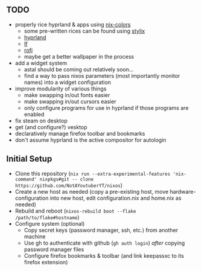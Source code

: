 ## TODO

- properly rice hyprland & apps using [nix-colors](https://github.com/Misterio77/nix-colors)
    - some pre-written rices can be found using [stylix](https://github.com/danth/stylix/tree/master/modules)
    - [hyprland](https://wiki.hyprland.org/0.41.2/Configuring/Variables/)
    - [lf](https://github.com/gokcehan/lf/blob/master/etc/colors.example)
    - [rofi](https://github.com/davatorium/rofi/blob/next/doc/rofi-theme.5.markdown)
    - maybe get a better wallpaper in the process
- add a widget system
    - astal should be coming out relatively soon...
    - find a way to pass nixos parameters (most importantly monitor names) into a widget configuration
- improve modularity of various things
    - make swapping in/out fonts easier
    - make swapping in/out cursors easier
    - only configure programs for use in hyprland if those programs are enabled
- fix steam on desktop
- get (and configure?) vesktop
- declaratively manage firefox toolbar and bookmarks
- don't assume hyprland is the active compositor for autologin

## Initial Setup

- Clone this repository (`nix run --extra-experimental-features 'nix-command' nixpkgs#git -- clone https://github.com/NotAYoutuberYT/nixos`)
- Create a new host as needed (copy a pre-existing host, move hardware-configuration into new host, edit configuration.nix and home.nix as needed)
- Rebuild and reboot (`nixos-rebuild boot --flake /path/to/flake#hostname`)
- Configure system (optional)
    - Copy secret keys (password manager, ssh, etc.) from another machine
    - Use gh to authenticate with github (`gh auth login`) *after* copying password manager files
    - Configure firefox bookmarks & toolbar (and link keepassxc to its firefox extension)